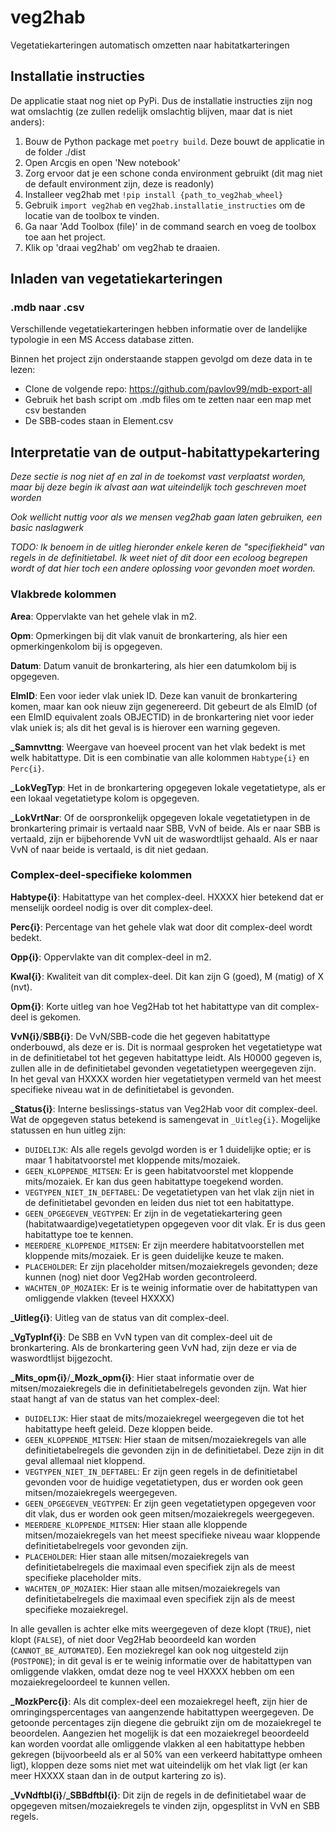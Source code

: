 # veg2hab
Vegetatiekarteringen automatisch omzetten naar habitatkarteringen

## Installatie instructies

De applicatie staat nog niet op PyPi. Dus de installatie instructies zijn nog wat omslachtig (ze zullen redelijk omslachtig blijven, maar dat is niet anders):
 1. Bouw de Python package met `poetry build`. Deze bouwt de applicatie in de folder ./dist
 2. Open Arcgis en open 'New notebook'
 3. Zorg ervoor dat je een schone conda environment gebruikt (dit mag niet de default environment zijn, deze is readonly)
 4. Installeer veg2hab met `!pip install {path_to_veg2hab_wheel}`
 5. Gebruik `import veg2hab` en `veg2hab.installatie_instructies` om de locatie van de toolbox te vinden.
 6. Ga naar 'Add Toolbox (file)' in de command search en voeg de toolbox toe aan het project.
 7. Klik op 'draai veg2hab' om veg2hab te draaien.


## Inladen van vegetatiekarteringen

### .mdb naar .csv
Verschillende vegetatiekarteringen hebben informatie over de landelijke typologie in een MS Access database zitten.

Binnen het project zijn onderstaande stappen gevolgd om deze data in te lezen:
- Clone de volgende repo: https://github.com/pavlov99/mdb-export-all
- Gebruik het bash script om .mdb files om te zetten naar een map met csv bestanden
- De SBB-codes staan in Element.csv


## Interpretatie van de output-habitattypekartering

*Deze sectie is nog niet af en zal in de toekomst vast verplaatst worden, maar bij deze begin ik alvast aan wat uiteindelijk toch geschreven moet worden*

*Ook wellicht nuttig voor als we mensen veg2hab gaan laten gebruiken, een basic naslagwerk*

*TODO: Ik benoem in de uitleg hieronder enkele keren de "specifiekheid" van regels in de definitietabel. Ik weet niet of dit door een ecoloog begrepen wordt of dat hier toch een andere oplossing voor gevonden moet worden.* 

### Vlakbrede kolommen
**Area**: Oppervlakte van het gehele vlak in m2.

**Opm**: Opmerkingen bij dit vlak vanuit de bronkartering, als hier een opmerkingenkolom bij is opgegeven.

**Datum**: Datum vanuit de bronkartering, als hier een datumkolom bij is opgegeven.

**ElmID**: Een voor ieder vlak uniek ID. Deze kan vanuit de bronkartering komen, maar kan ook nieuw zijn gegenereerd. Dit gebeurt de als ElmID (of een ElmID equivalent zoals OBJECTID) in de bronkartering niet voor ieder vlak uniek is; als dit het geval is is hierover een warning gegeven.

**_Samnvttng**: Weergave van hoeveel procent van het vlak bedekt is met welk habitattype. Dit is een combinatie van alle kolommen `Habtype{i}` en `Perc{i}`.

**_LokVegTyp**: Het in de bronkartering opgegeven lokale vegetatietype, als er een lokaal vegetatietype kolom is opgegeven.

**_LokVrtNar**: Of de oorspronkelijk opgegeven lokale vegetatietypen in de bronkartering primair is vertaald naar SBB, VvN of beide. Als er naar SBB is vertaald, zijn er bijbehorende VvN uit de waswordtlijst gehaald. Als er naar VvN of naar beide is vertaald, is dit niet gedaan. 

### Complex-deel-specifieke kolommen
**Habtype{i}**: Habitattype van het complex-deel. HXXXX hier betekend dat er menselijk oordeel nodig is over dit complex-deel. 

**Perc{i}**: Percentage van het gehele vlak wat door dit complex-deel wordt bedekt.

**Opp{i}**: Oppervlakte van dit complex-deel in m2.

**Kwal{i}**: Kwaliteit van dit complex-deel. Dit kan zijn G (goed), M (matig) of X (nvt).

**Opm{i}**: Korte uitleg van hoe Veg2Hab tot het habitattype van dit complex-deel is gekomen.

**VvN{i}**/**SBB{i}**: De VvN/SBB-code die het gegeven habitattype onderbouwd, als deze er is. Dit is normaal gesproken het vegetatietype wat in de definitietabel tot het gegeven habitattype leidt. Als H0000 gegeven is, zullen alle in de definitietabel gevonden vegetatietypen weergegeven zijn. In het geval van HXXXX worden hier vegetatietypen vermeld van het meest specifieke niveau wat in de definitietabel is gevonden.

**_Status{i}**: Interne beslissings-status van Veg2Hab voor dit complex-deel. Wat de opgegeven status betekend is samengevat in `_Uitleg{i}`. Mogelijke statussen en hun uitleg zijn:
- `DUIDELIJK`: Als alle regels gevolgd worden is er 1 duidelijke optie; er is maar 1 habitatvoorstel met kloppende mits/mozaiek.
- `GEEN_KLOPPENDE_MITSEN`: Er is geen habitatvoorstel met kloppende mits/mozaiek. Er kan dus geen habitattype toegekend worden.
- `VEGTYPEN_NIET_IN_DEFTABEL`: De vegetatietypen van het vlak zijn niet in de definitietabel gevonden en leiden dus niet tot een habitattype.
- `GEEN_OPGEGEVEN_VEGTYPEN`: Er zijn in de vegetatiekartering geen (habitatwaardige)vegetatietypen opgegeven voor dit vlak. Er is dus geen habitattype toe te kennen.
- `MEERDERE_KLOPPENDE_MITSEN`: Er zijn meerdere habitatvoorstellen met kloppende mits/mozaiek. Er is geen duidelijke keuze te maken.
- `PLACEHOLDER`: Er zijn placeholder mitsen/mozaiekregels gevonden; deze kunnen (nog) niet door Veg2Hab worden gecontroleerd.
- `WACHTEN_OP_MOZAIEK`: Er is te weinig informatie over de habitattypen van omliggende vlakken (teveel HXXXX)

**_Uitleg{i}**: Uitleg van de status van dit complex-deel.

**_VgTypInf{i}**: De SBB en VvN typen van dit complex-deel uit de bronkartering. Als de bronkartering geen VvN had, zijn deze er via de waswordtlijst bijgezocht.

**_Mits_opm{i}**/**_Mozk_opm{i}**: Hier staat informatie over de mitsen/mozaiekregels die in definitietabelregels gevonden zijn. Wat hier staat hangt af van de status van het complex-deel:
- `DUIDELIJK`: Hier staat de mits/mozaiekregel weergegeven die tot het habitattype heeft geleid. Deze kloppen beide.
- `GEEN_KLOPPENDE_MITSEN`: Hier staan de mitsen/mozaiekregels van alle definitietabelregels die gevonden zijn in de definitietabel. Deze zijn in dit geval allemaal niet kloppend.
- `VEGTYPEN_NIET_IN_DEFTABEL`: Er zijn geen regels in de definitietabel gevonden voor de huidige vegetatietypen, dus er worden ook geen mitsen/mozaiekregels weergegeven.
- `GEEN_OPGEGEVEN_VEGTYPEN`: Er zijn geen vegetatietypen opgegeven voor dit vlak, dus er worden ook geen mitsen/mozaiekregels weergegeven.
- `MEERDERE_KLOPPENDE_MITSEN`: Hier staan alle kloppende mitsen/mozaiekregels van het meest specifieke niveau waar kloppende definitietabelregels voor gevonden zijn.
- `PLACEHOLDER`: Hier staan alle mitsen/mozaiekregels van definitietabelregels die maximaal even specifiek zijn als de meest specifieke placeholder mits.
- `WACHTEN_OP_MOZAIEK`: Hier staan alle mitsen/mozaiekregels van definitietabelregels die maximaal even specifiek zijn als de meest specifieke mozaiekregel.

In alle gevallen is achter elke mits weergegeven of deze klopt (`TRUE`), niet klopt (`FALSE`), of niet door Veg2Hab beoordeeld kan worden (`CANNOT_BE_AUTOMATED`). Een moziekregel kan ook nog uitgesteld zijn (`POSTPONE`); in dit geval is er te weinig informatie over de habitattypen van omliggende vlakken, omdat deze nog te veel HXXXX hebben om een mozaiekregeloordeel te kunnen vellen.

**_MozkPerc{i}**: Als dit complex-deel een mozaiekregel heeft, zijn hier de omringingspercentages van aangenzende habitattypen weergegeven. De getoonde percentages zijn diegene die gebruikt zijn om de mozaiekregel te beoordelen. Aangezien het mogelijk is dat een mozaiekregel beoordeeld kan worden voordat alle omliggende vlakken al een habitattype hebben gekregen (bijvoorbeeld als er al 50% van een verkeerd habitattype omheen ligt), kloppen deze soms niet met wat uiteindelijk om het vlak ligt (er kan meer HXXXX staan dan in de output kartering zo is).

**_VvNdftbl{i}**/**_SBBdftbl{i}**: Dit zijn de regels in de definitietabel waar de opgegeven mitsen/mozaiekregels te vinden zijn, opgesplitst in VvN en SBB regels.





